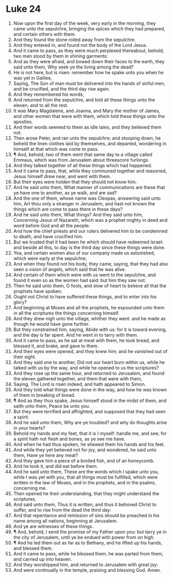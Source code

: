 ﻿# Luke 24
1. Now upon the first day of the week, very early in the morning, they came unto the sepulchre, bringing the spices which they had prepared, and certain others with them. 
2. And they found the stone rolled away from the sepulchre. 
3. And they entered in, and found not the body of the Lord Jesus. 
4. And it came to pass, as they were much perplexed thereabout, behold, two men stood by them in shining garments: 
5. And as they were afraid, and bowed down their faces to the earth, they said unto them, Why seek ye the living among the dead? 
6. He is not here, but is risen: remember how he spake unto you when he was yet in Galilee, 
7. Saying, The Son of man must be delivered into the hands of sinful men, and be crucified, and the third day rise again. 
8. And they remembered his words, 
9. And returned from the sepulchre, and told all these things unto the eleven, and to all the rest. 
10. It was Mary Magdalene, and Joanna, and Mary the mother of James, and other women that were with them, which told these things unto the apostles. 
11. And their words seemed to them as idle tales, and they believed them not. 
12. Then arose Peter, and ran unto the sepulchre; and stooping down, he beheld the linen clothes laid by themselves, and departed, wondering in himself at that which was come to pass. 
13. ¶ And, behold, two of them went that same day to a village called Emmaus, which was from Jerusalem about threescore furlongs. 
14. And they talked together of all these things which had happened. 
15. And it came to pass, that, while they communed together and reasoned, Jesus himself drew near, and went with them. 
16. But their eyes were holden that they should not know him. 
17. And he said unto them, What manner of communications are these that ye have one to another, as ye walk, and are sad? 
18. And the one of them, whose name was Cleopas, answering said unto him, Art thou only a stranger in Jerusalem, and hast not known the things which are come to pass there in these days? 
19. And he said unto them, What things? And they said unto him, Concerning Jesus of Nazareth, which was a prophet mighty in deed and word before God and all the people: 
20. And how the chief priests and our rulers delivered him to be condemned to death, and have crucified him. 
21. But we trusted that it had been he which should have redeemed Israel: and beside all this, to day is the third day since these things were done. 
22. Yea, and certain women also of our company made us astonished, which were early at the sepulchre; 
23. And when they found not his body, they came, saying, that they had also seen a vision of angels, which said that he was alive. 
24. And certain of them which were with us went to the sepulchre, and found it even so as the women had said: but him they saw not. 
25. Then he said unto them, O fools, and slow of heart to believe all that the prophets have spoken: 
26. Ought not Christ to have suffered these things, and to enter into his glory? 
27. And beginning at Moses and all the prophets, he expounded unto them in all the scriptures the things concerning himself. 
28. And they drew nigh unto the village, whither they went: and he made as though he would have gone further. 
29. But they constrained him, saying, Abide with us: for it is toward evening, and the day is far spent. And he went in to tarry with them. 
30. And it came to pass, as he sat at meat with them, he took bread, and blessed it, and brake, and gave to them. 
31. And their eyes were opened, and they knew him; and he vanished out of their sight. 
32. And they said one to another, Did not our heart burn within us, while he talked with us by the way, and while he opened to us the scriptures? 
33. And they rose up the same hour, and returned to Jerusalem, and found the eleven gathered together, and them that were with them, 
34. Saying, The Lord is risen indeed, and hath appeared to Simon. 
35. And they told what things were done in the way, and how he was known of them in breaking of bread. 
36. ¶ And as they thus spake, Jesus himself stood in the midst of them, and saith unto them, Peace be unto you. 
37. But they were terrified and affrighted, and supposed that they had seen a spirit. 
38. And he said unto them, Why are ye troubled? and why do thoughts arise in your hearts? 
39. Behold my hands and my feet, that it is I myself: handle me, and see; for a spirit hath not flesh and bones, as ye see me have. 
40. And when he had thus spoken, he shewed them his hands and his feet. 
41. And while they yet believed not for joy, and wondered, he said unto them, Have ye here any meat? 
42. And they gave him a piece of a broiled fish, and of an honeycomb. 
43. And he took it, and did eat before them. 
44. And he said unto them, These are the words which I spake unto you, while I was yet with you, that all things must be fulfilled, which were written in the law of Moses, and in the prophets, and in the psalms, concerning me. 
45. Then opened he their understanding, that they might understand the scriptures, 
46. And said unto them, Thus it is written, and thus it behoved Christ to suffer, and to rise from the dead the third day: 
47. And that repentance and remission of sins should be preached in his name among all nations, beginning at Jerusalem. 
48. And ye are witnesses of these things. 
49. ¶ And, behold, I send the promise of my Father upon you: but tarry ye in the city of Jerusalem, until ye be endued with power from on high. 
50. ¶ And he led them out as far as to Bethany, and he lifted up his hands, and blessed them. 
51. And it came to pass, while he blessed them, he was parted from them, and carried up into heaven. 
52. And they worshipped him, and returned to Jerusalem with great joy: 
53. And were continually in the temple, praising and blessing God. Amen. 
